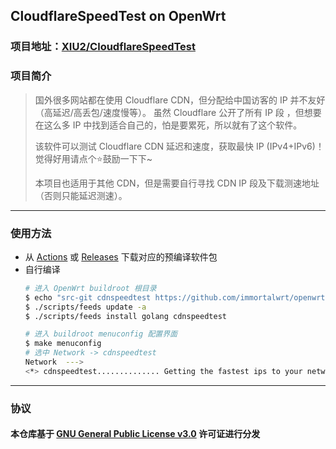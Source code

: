 ## CloudflareSpeedTest on OpenWrt

### 项目地址：[XIU2/CloudflareSpeedTest](https://github.com/XIU2/CloudflareSpeedTest)
### 项目简介
> 国外很多网站都在使用 Cloudflare CDN，但分配给中国访客的 IP 并不友好（高延迟/高丢包/速度慢等）。
> 虽然 Cloudflare 公开了所有 IP 段 ，但想要在这么多 IP 中找到适合自己的，怕是要累死，所以就有了这个软件。
>
> 该软件可以测试 Cloudflare CDN 延迟和速度，获取最快 IP (IPv4+IPv6)！觉得好用请点个⭐鼓励一下下~
>
> 本项目也适用于其他 CDN，但是需要自行寻找 CDN IP 段及下载测速地址（否则只能延迟测速）。
- - -
### 使用方法
- 从 [Actions](https://github.com/immortalwrt/openwrt-cdnspeedtest/actions) 或 [Releases](https://github.com/immortalwrt/openwrt-cdnspeedtest/releases) 下载对应的预编译软件包
- 自行编译
  ```bash
  # 进入 OpenWrt buildroot 根目录
  $ echo "src-git cdnspeedtest https://github.com/immortalwrt/openwrt-cdnspeedtest.git" >> "feeds.conf.default"
  $ ./scripts/feeds update -a
  $ ./scripts/feeds install golang cdnspeedtest

  # 进入 buildroot menuconfig 配置界面
  $ make menuconfig
  # 选中 Network -> cdnspeedtest
  Network  --->
  <*> cdnspeedtest.............. Getting the fastest ips to your network of CDN
  ```
- - -
### 协议
#### 本仓库基于 [GNU General Public License v3.0](https://github.com/immortalwrt/openwrt-cdnspeedtest/blob/master/LICENSE) 许可证进行分发
